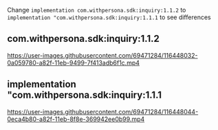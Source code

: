 Change 
    `implementation com.withpersona.sdk:inquiry:1.1.2` to 
    `implementation "com.withpersona.sdk:inquiry:1.1.1` to see differences 
    
    
## com.withpersona.sdk:inquiry:1.1.2

https://user-images.githubusercontent.com/69471284/116448032-0a059780-a82f-11eb-9499-7f413adb6f1c.mp4

## implementation "com.withpersona.sdk:inquiry:1.1.1

https://user-images.githubusercontent.com/69471284/116448044-0eca4b80-a82f-11eb-8f8e-369942ee0b99.mp4


